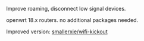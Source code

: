 Improve roaming, disconnect low signal devices.

openwrt 18.x routers. no additional packages needed.


Improved version: [smallerxie/wifi-kickout](https://github.com/smallerxie/wifi-kickout)
